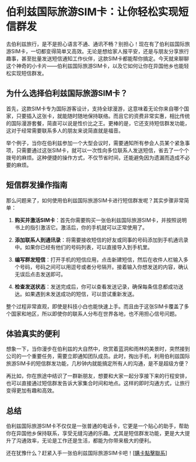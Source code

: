 # 伯利兹国际旅游SIM卡：让你轻松实现短信群发

去伯利兹旅行，是不是担心语言不通、通讯不畅？别担心！现在有了伯利兹国际旅游SIM卡，一切都变得简单又高效。无论是想给家人报平安，还是与朋友分享旅行趣事，甚至批量发送短信通知工作伙伴，这款SIM卡都能帮你搞定。今天就来聊聊这个神奇的小卡片——伯利兹国际旅游SIM卡，以及它如何让你在异国他乡也能轻松实现短信群发。

## 为什么选择伯利兹国际旅游SIM卡？

首先，这款SIM卡专为国际游客设计，支持全球漫游，这意味着无论你来自哪个国家，只要插入这张卡，就能随时随地保持联络。而且它的资费非常实惠，相比传统的国际漫游套餐，简直可以说是性价比之王。更棒的是，它还支持短信群发功能，这对于经常需要联系多人的朋友来说简直就是福音。

举个例子，当你在伯利兹参加一个大型会议时，需要通知所有参会人员某个紧急事项，只需要通过这张SIM卡，就可以一次性向多位联系人发送短信，省去了一个个拨号的麻烦。这种便捷的操作方式，不仅节省时间，还能避免因为遗漏而造成不必要的麻烦。

## 短信群发操作指南

那么问题来了，如何使用伯利兹国际旅游SIM卡进行短信群发呢？其实步骤非常简单：

1. **购买并激活SIM卡**：首先你需要购买一张伯利兹国际旅游SIM卡，并按照说明书上的指引激活它。激活后，你的手机就可以正常使用了。
   
2. **添加联系人到通讯录**：将需要接收短信的好友或同事的号码添加到手机通讯录中。如果你已经有他们的号码列表，可以直接导入到手机里。

3. **编写群发短信**：打开手机的短信应用，点击新建短信，然后在收件人栏输入多个号码，号码之间可以用逗号或者分号隔开。接着输入你想发送的内容，确认无误后点击发送即可。

4. **检查发送状态**：发送完成后，你可以查看发送记录，确保每条信息都成功送达。如果遇到未发送成功的短信，可以尝试重新发送。

整个过程非常直观，即使是科技小白也能快速上手。而且由于这张SIM卡覆盖了多个国家和地区，所以即使你的联系人分布在世界各地，也不用担心信号问题。

## 体验真实的便利

想象一下，当你漫步在伯利兹的大自然中，欣赏着蓝洞和雨林的美景时，突然接到公司的一个重要任务，需要立即通知团队成员。此时，掏出手机，利用伯利兹国际旅游SIM卡的短信群发功能，几秒钟内就能搞定所有人的沟通，是不是超级方便？

再比如，你在旅途中结识了一群新朋友，想要和大家一起分享接下来的行程安排，也可以直接通过短信群发告诉大家集合时间和地点。这样的即时沟通方式，让旅行变得更加有趣和高效。

## 总结

伯利兹国际旅游SIM卡不仅仅是一张普通的电话卡，它更是一个贴心的助手，帮助你在异国他乡保持联系，享受无缝沟通的乐趣。尤其是短信群发功能，更是大大提升了沟通效率，无论是工作还是生活，都能为你带来极大的便利。

还在犹豫什么？赶紧入手一张伯利兹国际旅游SIM卡吧！[[購卡點擊聯系](https://t.me/s/esim1088)]